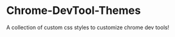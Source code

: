 Chrome-DevTool-Themes
=====================

A collection of custom css styles to customize chrome dev tools!